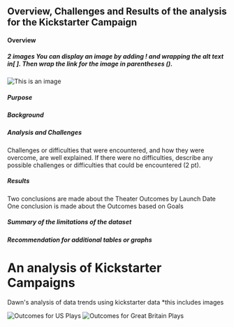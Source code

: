 ## Overview, Challenges and Results of the analysis for the Kickstarter Campaign 
#### Overview
##### 2 images You can display an image by adding ! and wrapping the alt text in[ ]. Then wrap the link for the image in parentheses ().
![This is an image](https://myoctocat.com/assets/images/base-octocat.svg)

##### Purpose
##### Background
##### Analysis and Challenges
Challenges or difficulties that were encountered, and how they were overcome, are well explained. If there were no difficulties, describe any possible challenges or difficulties that could be encountered (2 pt).
##### Results
Two conclusions are made about the Theater Outcomes by Launch Date 
One conclusion is made about the Outcomes based on Goals 
##### Summary of the limitations of the dataset
##### Recommendation for additional tables or graphs 




# An analysis of Kickstarter Campaigns
Dawn's analysis of data trends using kickstarter data
*this includes images

![Outcomes for US Plays](https://user-images.githubusercontent.com/96275527/147579267-8d67f51e-f069-4430-ba68-c10d10836883.png)
![Outcomes for Great Britain Plays](https://user-images.githubusercontent.com/96275527/147579277-5f76dd85-af57-47ce-a047-44e3205d3805.png)
